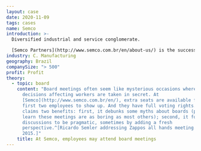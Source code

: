 ```yaml
---
layout: case
date: 2020-11-09
tags: cases
name: Semco
introduction: >-
  Diversified industrial and service conglomerate.

  [Semco Partners](http://www.semco.com.br/en/about-us/) is the successor to Semco Group, a centrifuge manufacturer founded in the 1950s by Antonio Curt Semler. In the 1980s Antonio’s son, Ricardo Semler, took over the firm,  modernized management practices, and expanded the company’s range by moving heavily into the service sector, including environmental consultancy, facilities management, real estate brokerage, and inventory support.
industry: C. Manufacturing
geography: Brazil
companySize: "> 500"
profit: Profit
theory:
  - topic: board
    content: "Board meetings often seem like mysterious occasions where big
      decisions affecting workers are taken in secret. At
      [Semco](http://www.semco.com.br/en/), extra seats are available for the
      first two employees to show up. And they have full voting rights. Semco
      claims two benefits: first, it debunks some myths about boards (people
      learn these meetings are as boring as most others); second, it forces
      discussions to be pragmatic, sometimes by adding a fresh
      perspective.^[Ricardo Semler addressing Zappos all hands meeting. May
      2015.]"
    title: At Semco, employees may attend board meetings
---
```


